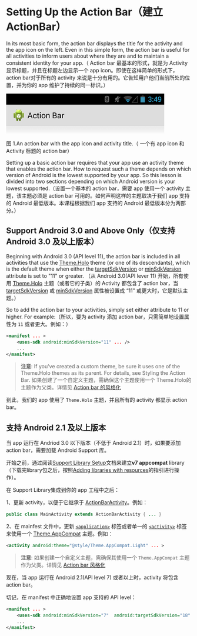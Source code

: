 # Setting Up the Action Bar（建立ActionBar）

In its most basic form, the action bar displays the title for the activity and the app icon on the left. Even in this simple form, the action bar is useful for all activities to inform users about where they are and to maintain a consistent identity for your app.（
Action bar 最基本的形式，就是为 Activity 显示标题，并且在标题左边显示一个 app icon。即使在这样简单的形式下，action bar对于所有的 activity 来说是十分有用的。它告知用户他们当前所处的位置，并为你的 app 维护了持续的同一标识。）

![actionbar-basic](actionbar-basic.png)

图 1.An action bar with the app icon and activity title.（ 一个有 app icon 和 Activity 标题的 action bar）


Setting up a basic action bar requires that your app use an activity theme that enables the action bar. How to request such a theme depends on which version of Android is the lowest supported by your app. So this lesson is divided into two sections depending on which Android version is your lowest supported.（设置一个基本的 action bar，需要 app 使用一个 activity 主题，该主题必须是 action bar 可用的。如何声明这样的主题取决于我们 app 支持的 Android 最低版本。本课程根据我们 app 支持的 Android 最低版本分为两部分。）

## Support Android 3.0 and Above Only（仅支持 Android 3.0 及以上版本）

Beginning with Android 3.0 (API level 11), the action bar is included in all activities that use the [Theme.Holo](http://developer.android.com/reference/android/R.style.html#Theme_Holo) theme (or one of its descendants), which is the default theme when either the [targetSdkVersion](http://developer.android.com/guide/topics/manifest/uses-sdk-element.html#target)  or [minSdkVersion](http://developer.android.com/guide/topics/manifest/uses-sdk-element.html#min) attribute is set to "11" or greater.
（从 Android 3.0(API lever 11) 开始，所有使用 [Theme.Holo](http://developer.android.com/reference/android/R.style.html#Theme_Holo) 主题（或者它的子类）的 Activity 都包含了 action bar，当 [targetSdkVersion](http://developer.android.com/guide/topics/manifest/uses-sdk-element.html#target) 或 [minSdkVersion](http://developer.android.com/guide/topics/manifest/uses-sdk-element.html#min) 属性被设置成 “11” 或更大时，它是默认主题。）

So to add the action bar to your activities, simply set either attribute to 11 or higher. For example:（所以，要为 activity 添加 action bar，只需简单地设置属性为 `11` 或者更大。例如：）

```xml
<manifest ... >
    <uses-sdk android:minSdkVersion="11" ... />
    ...
</manifest>
```

> **注意**: If you've created a custom theme, be sure it uses one of the Theme.Holo themes as its parent. For details, see Styling the Action Bar. 如果创建了一个自定义主题，需确保这个主题使用一个 Theme.Holo的主题作为父类。详情见 [Action bar 的风格化](./styling.md)

到此，我们的 app 使用了 `Theme.Holo` 主题，并且所有的 activity 都显示 action bar。

## 支持 Android 2.1 及以上版本

当 app 运行在 Andriod 3.0 以下版本（不低于 Android 2.1）时，如果要添加 action bar，需要加载 Android Support 库。

开始之前，通过阅读[Support Library Setup](http://developer.android.com/tools/support-library/setup.html)文档来建立**v7 appcompat** library（下载完library包之后，按照[Adding libraries with resources](http://developer.android.com/tools/support-library/setup.html#libs-with-res)的指引进行操作）。

在 Support Library集成到你的 app 工程中之后：

1、更新 activity，以便于它继承于 [ActionBarActivity](http://developer.android.com/reference/android/support/v7/app/ActionBarActivity.html)。例如：

```java
public class MainActivity extends ActionBarActivity { ... }
```

2、在 mainfest 文件中，更新 [`<application>`](http://developer.android.com/guide/topics/manifest/application-element.html) 标签或者单一的 [`<activity>`](http://developer.android.com/guide/topics/manifest/application-element.html) 标签来使用一个 [Theme.AppCompat](http://developer.android.com/reference/android/support/v7/appcompat/R.style.html#Theme_AppCompat) 主题。例如：

```xml
<activity android:theme="@style/Theme.AppCompat.Light" ... >
```

> **注意**: 如果创建一个自定义主题，需确保其使用一个 `Theme.AppCompat` 主题作为父类。详情见 [Action bar 风格化](styling.html)

现在，当 app 运行在 Android 2.1(API level 7) 或者以上时，activity 将包含 action bar。

切记，在 manifest 中正确地设置 app 支持的 API level：

```xml
<manifest ... >
    <uses-sdk android:minSdkVersion="7"  android:targetSdkVersion="18" />
    ...
</manifest>
```

